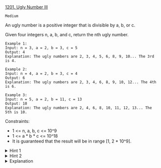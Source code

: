 [1201. Ugly Number III](https://leetcode.com/problems/ugly-number-iii/)

`Medium`

An ugly number is a positive integer that is divisible by a, b, or c.

Given four integers n, a, b, and c, return the nth ugly number.

```
Example 1:
Input: n = 3, a = 2, b = 3, c = 5
Output: 4
Explanation: The ugly numbers are 2, 3, 4, 5, 6, 8, 9, 10... The 3rd is 4.

Example 2:
Input: n = 4, a = 2, b = 3, c = 4
Output: 6
Explanation: The ugly numbers are 2, 3, 4, 6, 8, 9, 10, 12... The 4th is 6.

Example 3:
Input: n = 5, a = 2, b = 11, c = 13
Output: 10
Explanation: The ugly numbers are 2, 4, 6, 8, 10, 11, 12, 13... The 5th is 10.
```

Constraints:

- 1 <= n, a, b, c <= 10^9
- 1 <= a * b * c <= 10^18
- It is guaranteed that the result will be in range [1, 2 * 10^9].

<details>
<summary>Hint 1</summary>

Write a function f(k) to determine how many ugly numbers smaller than k. As f(k) is non-decreasing, try binary search.
</details>

<details>
<summary>Hint 2</summary>

Find all ugly numbers in [1, LCM(a, b, c)] (LCM is Least Common Multiple). Use inclusion-exclusion principle to expand the result.
</details>

<details>
<summary>Explanation</summary>
[Huifeng Guan - 1201. Ugly Number III](https://www.youtube.com/watch?v=60PyXFrEf44)
[丑数系列算法](https://mp.weixin.qq.com/s/XXsWwDml_zHiTEFPZtbe3g)
</details>
